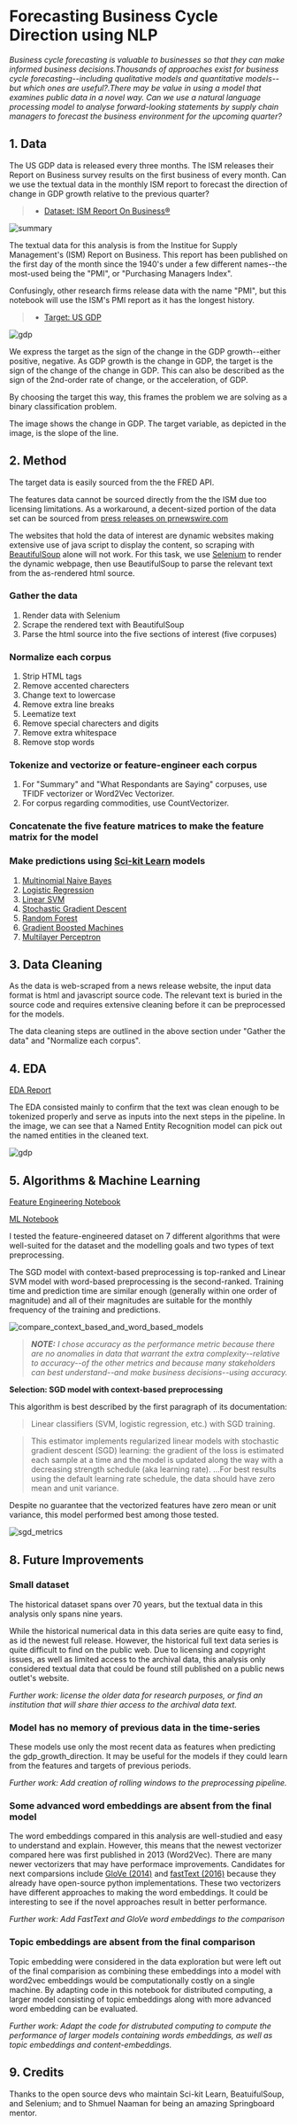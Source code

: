# Forecasting Business Cycle Direction using NLP

*Business cycle forecasting is valuable to businesses so that they can make informed business decisions.Thousands of approaches exist for business cycle forecasting--including qualitative models and quantitative models--but which ones are useful?.There may be value in using a model that examines public data in a novel way. Can we use a natural language processing model to analyse forward-looking statements by supply chain managers to forecast the business environment for the upcoming quarter?*


## 1. Data

The US GDP data is released every three months. The ISM releases their Report on Business survey results on the first business of every month.  Can we use the textual data in the monthly ISM report to forecast the direction of change in GDP growth relative to the previous quarter?

> * [Dataset: ISM Report On Business®](https://ismrob.org/)
> 
![summary](./README_files/summary.jfif)

The textual data for this analysis is from the Institue for Supply Management's (ISM) Report on Business. This report has been published on the first day of the month since the 1940's under a few different names--the most-used being the "PMI", or "Purchasing Managers Index".

Confusingly, other research firms release data with the name "PMI", but this notebook will use the ISM's PMI report as it has the longest history.

> * [Target: US GDP](https://fred.stlouisfed.org/series/GDPC1/)

![gdp](./README_files/gdp.jfif)

We express the target as the sign of the change in the GDP growth--either positive, negative. As GDP growth is the change in GDP, the target is the sign of the change of the change in GDP. This can also be described as the sign of the 2nd-order rate of change, or the acceleration, of GDP.

By choosing the target this way, this frames the problem we are solving as a binary classification problem.

The image shows the change in GDP. The target variable, as depicted in the image, is the slope of the line.





## 2. Method

The target data is easily sourced from the the FRED API.

The features data cannot be sourced directly from the the ISM due too licensing limitations. As a workaround, a decent-sized portion of the data set can be sourced from [press releases on prnewswire.com](https://www.prnewswire.com/news/institute-for-supply-management/)

The websites that hold the data of interest are dynamic websites making extensive use of java script to display the content, so scraping with [BeautifulSoup](https://www.crummy.com/software/BeautifulSoup/bs4/doc/#) alone will not work. For this task, we use [Selenium](https://selenium-python.readthedocs.io/) to render the dynamic webpage, then use BeautifulSoup to parse the relevant text from the as-rendered html source.

### Gather the data

1. Render data with Selenium 
2. Scrape the rendered text with BeautifulSoup
3. Parse the html source into the five sections of interest (five corpuses)

### Normalize each corpus

1. Strip HTML tags
2. Remove accented charecters
3. Change text to lowercase
4. Remove extra line breaks
5. Leematize text
6. Remove special charecters and digits
7. Remove extra whitespace
8. Remove stop words

### Tokenize and vectorize or feature-engineer each corpus

1. For "Summary" and "What Respondants are Saying" corpuses, use TFIDF vectorizer or Word2Vec Vectorizer. 
2. For corpus regarding commodities, use CountVectorizer.

### Concatenate the five feature matrices to make the feature matrix for the model

### Make predictions using [Sci-kit Learn](https://scikit-learn.org/stable/index.html) models
1. [Multinomial Naive Bayes](https://scikit-learn.org/stable/modules/generated/sklearn.naive_bayes.MultinomialNB.html#sklearn.naive_bayes.MultinomialNB)
2. [Logistic Regression](https://scikit-learn.org/stable/modules/generated/sklearn.linear_model.LogisticRegression.html?highlight=logistic%20regression#sklearn.linear_model.LogisticRegression)
3. [Linear SVM](https://scikit-learn.org/stable/modules/generated/sklearn.svm.LinearSVC.html?highlight=linear%20svm#sklearn.svm.LinearSVC)
4. [Stochastic Gradient Descent](https://scikit-learn.org/stable/modules/generated/sklearn.linear_model.SGDClassifier.html?highlight=sgd#sklearn.linear_model.SGDClassifier)
5. [Random Forest](https://scikit-learn.org/stable/modules/generated/sklearn.ensemble.RandomForestClassifier.html?highlight=random%20forest#sklearn.ensemble.RandomForestClassifier)
6. [Gradient Boosted Machines](https://scikit-learn.org/stable/modules/generated/sklearn.ensemble.GradientBoostingClassifier.html?highlight=gradientboostingclassifier#sklearn.ensemble.GradientBoostingClassifier)
7. [Multilayer Perceptron](https://scikit-learn.org/stable/modules/generated/sklearn.neural_network.MLPClassifier.html?highlight=mlpclassifier#sklearn.neural_network.MLPClassifier)

## 3. Data Cleaning 

As the data is web-scraped from a news release website, the input data format is html and javascript source code. The relevant text is buried in the source code and requires extensive cleaning before it can be preprocessed for the models.

The data cleaning steps are outlined in the above section under "Gather the data" and "Normalize each corpus".

## 4. EDA

[EDA Report](https://colab.research.google.com/drive/1NTY77rXo3MxYBcSUvGfdl5AaaT5bI-G-#scrollTo=tZv8TJCbgw-T&uniqifier=10)


The EDA consisted mainly to confirm that the text was clean enough to be tokenized properly and serve as inputs into the next steps in the pipeline. In the image, we can see that a Named Entity Recognition model can pick out the named entities in the cleaned text.

![gdp](./README_files/ner_eda.png)

## 5. Algorithms & Machine Learning

[Feature Engineering Notebook](https://colab.research.google.com/drive/1NTY77rXo3MxYBcSUvGfdl5AaaT5bI-G-#scrollTo=M8NODhN2L8ZA&uniqifier=10)

[ML Notebook](https://colab.research.google.com/drive/1NTY77rXo3MxYBcSUvGfdl5AaaT5bI-G-#scrollTo=LaA6HRShHnGr&uniqifier=10)

I tested the feature-engineered dataset on 7 different algorithms that were well-suited for the dataset and the modelling goals and two types of text preprocessing. 

The SGD model with context-based preprocessing is top-ranked and Linear SVM model with word-based preprocessing is the second-ranked. Training time and prediction time are similar enough (generally within one order of magnitude) and all of their magnitudes are suitable for the monthly frequency of the training and predictions.

![compare_context_based_and_word_based_models](./README_files/compare_context_based_and_word_based_models.png)

>***NOTE:** I chose accuracy as the performance metric because there are no anomalies in data that warrant the extra complexity--relative to accuracy--of the other metrics and because many stakeholders can best understand--and make business decisions--using accuracy.*

**Selection: SGD model with context-based preprocessing**

This algorithm is best described by the first paragraph of its documentation:

> Linear classifiers (SVM, logistic regression, etc.) with SGD training.

>This estimator implements regularized linear models with stochastic gradient descent (SGD) learning: the gradient of the loss is estimated each sample at a time and the model is updated along the way with a decreasing strength schedule (aka learning rate). ...For best results using the default learning rate schedule, the data should have zero mean and unit variance.

Despite no guarantee that the vectorized features have zero mean or unit variance, this model performed best among those tested.


![sgd_metrics](./README_files/sgd_metrics.jpg)


## 8. Future Improvements

### Small dataset

The historical dataset spans over 70 years, but the textual data in this analysis only spans nine years.

While the historical numerical data in this data series are quite easy to find, as id the newest full release. However, the historical full text data series is quite difficult to find on the public web. Due to licensing and copyright issues, as well as limited access to the archival data, this analysis only considered textual data that could be found still published on a public news outlet's website.

*Further work: license the older data for research purposes, or find an institution that will share thier access to the archival data text.*

### Model has no memory of previous data in the time-series 
These models use only the most recent data as features when predicting the gdp_growth_direction. It may be useful for the models if they could learn from the features and targets of previous periods.

*Further work: Add creation of rolling windows to the preprocessing pipeline.*

### Some advanced word embeddings are absent from the final model

The word embeddings compared in this analysis are well-studied and easy to understand and explain. However, this means that the newest vectorizer compared here was first published in 2013 (Word2Vec). There are many newer vectorizers that may have performace improvements. Candidates for next comparsions include [GloVe (2014)](https://www.aclweb.org/anthology/D14-1162/) and [fastText (2016)](https://arxiv.org/abs/1607.04606v2) because they already have open-source python implementations. These two vectorizers have different approaches to making the word embeddings. It could be interesting to see if the novel approaches result in better performance. 

*Further work: Add FastText and GloVe word embeddings to the comparison*

### Topic embeddings are absent from the final comparison

Topic embedding were considered in the data exploration but were left out of the final comparision as combining these embeddings into a model with word2vec embeddings would be computationally costly on a single machine. By adapting code in this notebook for distributed computing, a larger model consisting of topic embeddings along with more advanced word embedding can be evaluated.

*Further work: Adapt the code for distrubuted computing to compute the performance of larger models containing words embeddings, as well as topic embeddings and content-embeddings.*


## 9. Credits

Thanks to the open source devs who maintain Sci-kit Learn, BeatuifulSoup, and Selenium; and to Shmuel Naaman for being an amazing Springboard mentor.

